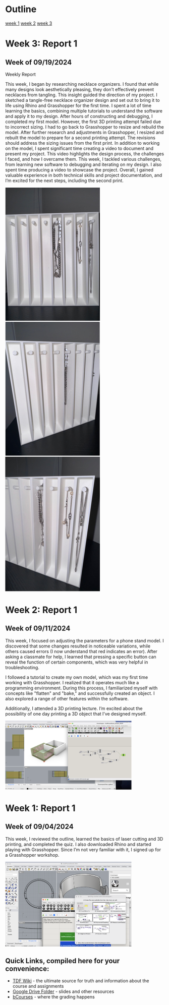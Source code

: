 # Outline
[week 1](README.md#week-1-report-1)
[week 2](README.md#week-2-report-1)
[week 3](README.md#week-3-report-1)

# Week 3: Report 1 #
## Week of 09/19/2024
Weekly Report

This week, I began by researching necklace organizers. I found that while many designs look aesthetically pleasing, they don’t effectively prevent necklaces from tangling. This insight guided the direction of my project.
I sketched a tangle-free necklace organizer design and set out to bring it to life using Rhino and Grasshopper for the first time. I spent a lot of time learning the basics, combining multiple tutorials to understand the software and apply it to my design.
After hours of constructing and debugging, I completed my first model. However, the first 3D printing attempt failed due to incorrect sizing. I had to go back to Grasshopper to resize and rebuild the model.
After further research and adjustments in Grasshopper, I resized and rebuilt the model to prepare for a second printing attempt. The revisions should address the sizing issues from the first print.
In addition to working on the model, I spent significant time creating a video to document and present my project. This video highlights the design process, the challenges I faced, and how I overcame them.
This week, I tackled various challenges, from learning new software to debugging and iterating on my design. I also spent time producing a video to showcase the project. Overall, I gained valuable experience in both technical skills and project documentation, and I’m excited for the next steps, including the second print.

<img width="300" alt="trying grasshopper" src="assets/week3_1.jpg"> <img width="300" alt="trying grasshopper" src="assets/week3_2.jpg"> <img width="300" alt="trying grasshopper" src="assets/week3_3.jpg">


# Week 2: Report 1 #
## Week of 09/11/2024

This week, I focused on adjusting the parameters for a phone stand model. I discovered that some changes resulted in noticeable variations, while others caused errors (I now understand that red indicates an error). After asking a classmate for help, I learned that pressing a specific button can reveal the function of certain components, which was very helpful in troubleshooting.

I followed a tutorial to create my own model, which was my first time working with Grasshopper. I realized that it operates much like a programming environment. During this process, I familiarized myself with concepts like "flatten" and "bake," and successfully created an object. I also explored a range of other features within the software.

Additionally, I attended a 3D printing lecture. I’m excited about the possibility of one day printing a 3D object that I’ve designed myself.


<img width="400" alt="trying grasshopper" src="assets/week2_1.jpg">

# Week 1: Report 1 #
## Week of 09/04/2024

This week, I reviewed the outline, learned the basics of laser cutting and 3D printing, and completed the quiz. I also downloaded Rhino and started playing with Grasshopper. Since I’m not very familiar with it, I signed up for a Grasshopper workshop.

<img width="400" alt="Cool Phone Stand made of rocks" src="assets/week1_1.jpg">



## Quick Links, compiled here for your convenience: ##

- [TDF Wiki](https://github.com/Berkeley-MDes/24f-desinv-202/wiki) - the ultimate source for truth and information about the course and assignments
- [Google Drive Folder](https://drive.google.com/drive/u/0/folders/1DJ1b6sSDwHXX6NRcQYt10ivyQSgU0ND6) - slides and other resources
- [bCourses](https://bcourses.berkeley.edu/courses/1537533) - where the grading happens
